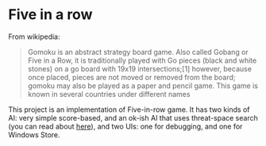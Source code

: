 # Five in a row
From wikipedia:

>Gomoku is an abstract strategy board game. Also called Gobang or Five in a Row, it is traditionally played with Go pieces (black and white stones) on a go board with 19x19 intersections;[1] however, because once placed, pieces are not moved or removed from the board; gomoku may also be played as a paper and pencil game. This game is known in several countries under different names

This project is an implementation of Five-in-row game. It has two kinds of AI: very simple score-based, and an ok-ish AI that uses threat-space search (you can read about [here](http://www.google.com/url?sa=t&rct=j&q=&esrc=s&source=web&cd=1&cad=rja&uact=8&ved=0CB8QFjAA&url=http%3A%2F%2Fciteseerx.ist.psu.edu%2Fviewdoc%2Fdownload%3Fdoi%3D10.1.1.150.686%26rep%3Drep1%26type%3Dpdf&ei=4T08VaviDu7bsATqoIDADA&usg=AFQjCNGEqDx4mu9atULhXuafs9PaeZfzKA&bvm=bv.91665533,d.cWc)), and two UIs: one for debugging, and one for Windows Store.
